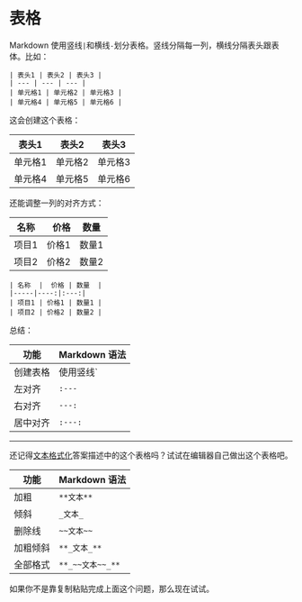# 表格

Markdown 使用竖线`|`和横线`-`划分表格。竖线分隔每一列，横线分隔表头跟表体。比如：

```
| 表头1 | 表头2 | 表头3 |
| --- | --- | --- |
| 单元格1 | 单元格2 | 单元格3 |
| 单元格4 | 单元格5 | 单元格6 |
```

这会创建这个表格：

| 表头1  | 表头2  | 表头3  |
|------|------|------|
| 单元格1 | 单元格2 | 单元格3 |
| 单元格4 | 单元格5 | 单元格6 |

还能调整一列的对齐方式：

| 名称  |  价格 | 数量  |
|-----|----:|:---:|
| 项目1 | 价格1 | 数量1 |
| 项目2 | 价格2 | 数量2 |

```
| 名称  |  价格 | 数量  |
|-----|----:|:---:|
| 项目1 | 价格1 | 数量1 |
| 项目2 | 价格2 | 数量2 |
```


总结：

| 功能   | Markdown 语法 |
|------|-------------|
| 创建表格 | 使用竖线`       |`和横线`-` |
| 左对齐  | `:---`      |
| 右对齐  | `---:`      |
| 居中对齐 | `:---:`     |

---

还记得[文本格式化](#step2)答案描述中的这个表格吗？试试在编辑器自己做出这个表格吧。

| 功能   | Markdown 语法    |
|------|----------------|
| 加粗   | `**文本**`       |
| 倾斜   | `_文本_`         |
| 删除线  | `~~文本~~`       |
| 加粗倾斜 | `**_文本_**`     |
| 全部格式 | `**_~~文本~~_**` |

如果你不是靠复制粘贴完成上面这个问题，那么现在试试。
